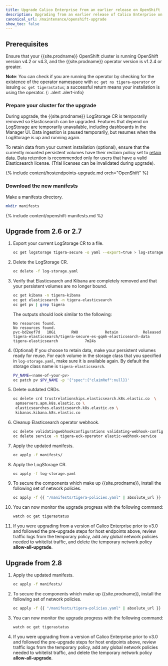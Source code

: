 ```yaml
---
title: Upgrade Calico Enterprise from an earlier release on OpenShift
description: Upgrading from an earlier release of Calico Enterprise on OpenShift.
canonical_url: /maintenance/openshift-upgrade
show_toc: false
---
```


## Prerequisites

Ensure that your {{site.prodname}} OpenShift cluster is running OpenShift
version v4.2 or v4.3, and the {{site.prodname}} operator version is v1.2.4 or greater.

**Note**: You can check if you are running the operator by checking for the existence of the operator namespace
with `oc get ns tigera-operator` or issuing `oc get tigerastatus`; a successful return means your installation is
using the operator.
{: .alert .alert-info}

### Prepare your cluster for the upgrade

During upgrade, the {{site.prodname}} LogStorage CR is temporarily removed so Elasticsearch can be upgraded. Features 
that depend on LogStorage are temporarily unavailable, including dashboards in the Manager UI. Data ingestion is paused 
temporarily, but resumes when the LogStorage is up and running again.

To retain data from your current installation (optional), ensure that the currently mounted persistent volumes 
have their reclaim policy set to [retain data](https://kubernetes.io/docs/tasks/administer-cluster/change-pv-reclaim-policy/).
Data retention is recommended only for users that have a valid Elasticsearch license. (Trial licenses can be invalidated 
during upgrade).

{% include content/hostendpoints-upgrade.md orch="OpenShift" %}

### Download the new manifests

Make a manifests directory.

```bash
mkdir manifests
```

{% include content/openshift-manifests.md %}

## Upgrade from 2.6 or 2.7

1. Export your current LogStorage CR to a file.
   ```bash
   oc get logstorage tigera-secure -o yaml --export=true > log-storage.yaml
   ```

1. Delete the LogStorage CR.
   ```bash
   oc delete -f log-storage.yaml
   ```

1. Verify that Elasticsearch and Kibana are completely removed and that your persistent volumes are no longer bound.
   ```bash
   oc get kibana -n tigera-kibana
   oc get elasticsearch -n tigera-elasticsearch
   oc get pv | grep tigera
   ```
   The outputs should look similar to the following:
   ```
   No resources found.
   No resources found.
   pvc-bd2eef7d   10Gi       RWO            Retain           Released   tigera-elasticsearch/tigera-secure-es-gqmh-elasticsearch-data   tigera-elasticsearch            7m24s
   ```

1. (Optional) If you choose to retain data, make your persistent volumes ready for reuse. For each volume in the storage 
   class that you specified in `log-storage.yaml`, make sure it is available again. By default the storage class name is 
   `tigera-elasticsearch`.
   ```bash
   PV_NAME=<name-of-your-pv>
   oc patch pv $PV_NAME -p '{"spec":{"claimRef":null}}'
   ```

1. Delete outdated CRDs.
   ```bash
   oc delete crd trustrelationships.elasticsearch.k8s.elastic.co  \
   	apmservers.apm.k8s.elastic.co \
   	elasticsearches.elasticsearch.k8s.elastic.co \
   	kibanas.kibana.k8s.elastic.co
   ```

1. Cleanup Elasticsearch operator webhook.
   ```bash
   oc delete validatingwebhookconfigurations validating-webhook-configuration
   oc delete service -n tigera-eck-operator elastic-webhook-service
   ```

1. Apply the updated manifests.
   ```bash
   oc apply -f manifests/
   ```

1. Apply the LogStorage CR.
   ```bash
   oc apply -f log-storage.yaml
   ```   

1. To secure the components which make up {{site.prodname}}, install the following set of network policies.
   ```bash
   oc apply -f {{ "/manifests/tigera-policies.yaml" | absolute_url }}
   ```

1. You can now monitor the upgrade progress with the following command:
   ```bash
   watch oc get tigerastatus
   ```

1. If you were upgrading from a version of Calico Enterprise prior to v3.0 and followed the pre-upgrade steps for host endpoints above, review traffic logs from the temporary policy,
add any global network policies needed to whitelist traffic, and delete the temporary network policy **allow-all-upgrade**.

## Upgrade from 2.8

1. Apply the updated manifests.
   ```bash
   oc apply -f manifests/
   ```

1. To secure the components which make up {{site.prodname}}, install the following set of network policies.
   ```bash
   oc apply -f {{ "/manifests/tigera-policies.yaml" | absolute_url }}
   ```

1. You can now monitor the upgrade progress with the following command:
   ```bash
   watch oc get tigerastatus
   ```

1. If you were upgrading from a version of Calico Enterprise prior to v3.0 and followed the pre-upgrade steps for host endpoints above, review traffic logs from the temporary policy,
add any global network policies needed to whitelist traffic, and delete the temporary network policy **allow-all-upgrade**.

